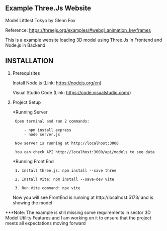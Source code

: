 Example Three.Js Website
---------------------------------------------------------

Model Littlest Tokyo by Glenn Fox

Reference: https://threejs.org/examples/#webgl_animation_keyframes

This is a example website loading 3D model using Three.Js in Frontend and Node.js in Backend

INSTALLATION
------------

1. Prerequisites

	Install Node.js (Link: https://nodejs.org/en)

	Visual Studio Code (Link: https://code.visualstudio.com/)

2. Project Setup

	*Running Server

		Open terminal and run 2 commands:

			- npm install express
			- node server.js
		
		Now server is running at http://localhost:3000

		You can check API http://localhost:3000/api/models to see data

	*Running Front End

		1. Install three.js: npm install --save three

		2. Install Vite: npm install --save-dev vite

		3. Run Vite command: npx vite

	Now you will see FrontEnd is running at http://localhost:5173/ and is showing the model

***Note: The example is still missing some requirements in sector 3D Model Utility Features and I am working on
 it to ensure that the project meets all expectations moving forward
